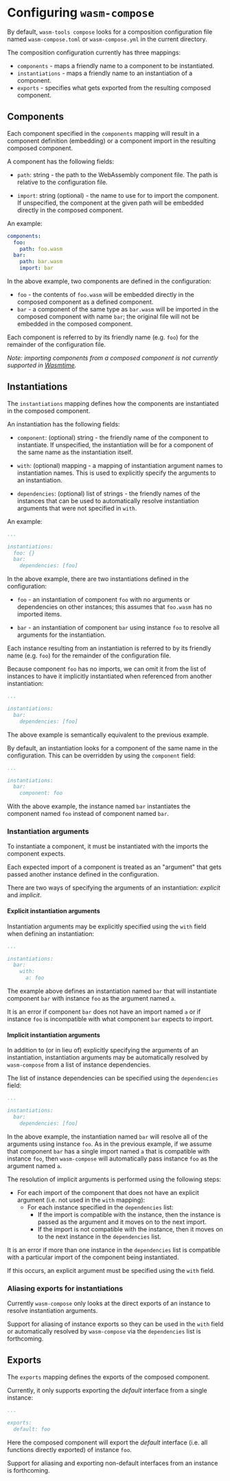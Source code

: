 # Configuring `wasm-compose`

By default, `wasm-tools compose` looks for a composition configuration file
named `wasm-compose.toml` or `wasm-compose.yml` in the current directory.

The composition configuration currently has three mappings:

* `components` - maps a friendly name to a component to be instantiated.
* `instantiations` - maps a friendly name to an instantiation of a component.
* `exports` - specifies what gets exported from the resulting composed component.

## Components

Each component specified in the `components` mapping will result in a component
definition (embedding) or a component import in the resulting composed component.

A component has the following fields:

* `path`: string - the path to the WebAssembly component file.
  The path is relative to the configuration file.

* `import`: string (optional) - the name to use for to import the component.
  If unspecified, the component at the given path will be embedded directly in
  the composed component.

An example:

```yaml
components:
  foo:
    path: foo.wasm
  bar:
    path: bar.wasm
    import: bar
```

In the above example, two components are defined in the configuration:

* `foo` - the contents of `foo.wasm` will be embedded directly in the composed
  component as a defined component.
* `bar` - a component of the same type as `bar.wasm` will be imported in the composed
  component with name `bar`; the original file will not be embedded in the composed
  component.

Each component is referred to by its friendly name (e.g. `foo`) for the remainder of
the configuration file.

_Note: importing components from a composed component is not currently supported in_
_[Wasmtime](https://github.com/bytecodealliance/wasmtime)._

## Instantiations

The `instantiations` mapping defines how the components are instantiated in the
composed component.

An instantiation has the following fields:

* `component`: (optional) string - the friendly name of the component to instantiate.
  If unspecified, the instantiation will be for a component of the same name as the
  instantiation itself.

* `with`: (optional) mapping - a mapping of instantiation argument names to
  instantiation names. This is used to explicitly specify the arguments to an
  instantiation.

* `dependencies`: (optional) list of strings - the friendly names of the instances
  that can be used to automatically resolve instantiation arguments that were not
  specified in `with`.

An example:

```yaml
...

instantiations:
  foo: {}
  bar:
    dependencies: [foo]
```

In the above example, there are two instantiations defined in the configuration:

* `foo` - an instantiation of component `foo` with no arguments or dependencies on other
  instances; this assumes that `foo.wasm` has no imported items.

* `bar` - an instantiation of component `bar` using instance `foo` to resolve all
  arguments for the instantiation.

Each instance resulting from an instantiation is referred to by its friendly name (e.g. `foo`)
for the remainder of the configuration file.

Because component `foo` has no imports, we can omit it from the list of instances to have it
implicitly instantiated when referenced from another instantiation:

```yaml
...

instantiations:
  bar:
    dependencies: [foo]
```

The above example is semantically equivalent to the previous example.

By default, an instantiation looks for a component of the same name in the configuration.
This can be overridden by using the `component` field:

```yaml
...

instantiations:
  bar:
    component: foo
```

With the above example, the instance named `bar` instantiates the component named `foo`
instead of component named `bar`.

### Instantiation arguments

To instantiate a component, it must be instantiated with the imports the component
expects.

Each expected import of a component is treated as an "argument" that gets passed another
instance defined in the configuration.

There are two ways of specifying the arguments of an instantiation: _explicit_ and
_implicit_.

#### Explicit instantiation arguments

Instantiation arguments may be explicitly specified using the `with` field when
defining an instantiation:

```yaml
...

instantiations:
  bar:
    with:
      a: foo
```

The example above defines an instantiation named `bar` that will instantiate
component `bar` with instance `foo` as the argument named `a`.

It is an error if component `bar` does not have an import named `a` or if instance
`foo` is incompatible with what component `bar` expects to import.

#### Implicit instantiation arguments

In addition to (or in lieu of) explicitly specifying the arguments of an instantiation,
instantiation arguments may be automatically resolved by `wasm-compose` from a list of
instance dependencies.

The list of instance dependencies can be specified using the `dependencies` field:

```yaml
...

instantiations:
  bar:
    dependencies: [foo]
```

In the above example, the instantiation named `bar` will resolve all of the arguments
using instance `foo`. As in the previous example, if we assume that component `bar`
has a single import named `a` that is compatible with instance `foo`, then
`wasm-compose` will automatically pass instance `foo` as the argument named `a`.

The resolution of implicit arguments is performed using the following steps:

* For each import of the component that does not have an explicit argument
  (i.e. not used in the `with` mapping):
  * For each instance specified in the `dependencies` list:
    * If the import is compatible with the instance, then the instance is passed
      as the argument and it moves on to the next import.
    * If the import is not compatible with the instance, then it moves on
      to the next instance in the `dependencies` list.

It is an error if more than one instance in the `dependencies` list is compatible
with a particular import of the component being instantiated.

If this occurs, an explicit argument must be specified using the `with` field.

### Aliasing exports for instantiations

Currently `wasm-compose` only looks at the direct exports of an instance to resolve
instantiation arguments.

Support for aliasing of instance exports so they can be used in the `with` field or
automatically resolved by `wasm-compose` via the `dependencies` list is forthcoming.

## Exports

The `exports` mapping defines the exports of the composed component.

Currently, it only supports exporting the _default_ interface from a single
instance:

```yaml
...

exports:
  default: foo
```

Here the composed component will export the _default_ interface (i.e. all functions
directly exported) of instance `foo`.

Support for aliasing and exporting non-default interfaces from an instance is
forthcoming.
